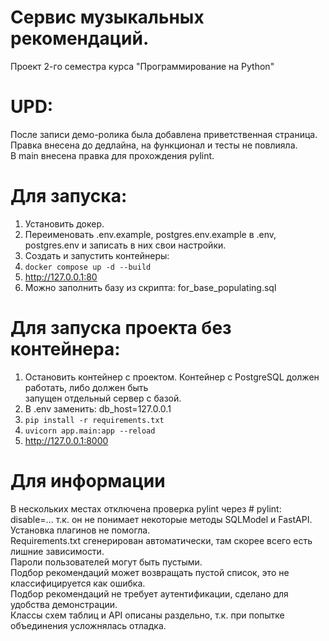 # Сервис музыкальных рекомендаций.

Проект 2-го семестра курса "Программирование на Python"<br>

# UPD:

После записи демо-ролика была добавлена приветственная страница.<br>
Правка внесена до дедлайна, на функционал и тесты не повлияла.<br>
В main внесена правка для прохождения pylint.

# Для запуска:
1. Установить докер.
2. Переименовать .env.example, postgres.env.example в .env, postgres.env
    и записать в них свои настройки.
3. Создать и запустить контейнеры:
4. `docker compose up -d --build`
5. http://127.0.0.1:80
6. Можно заполнить базу из скрипта: for_base_populating.sql 

# Для запуска проекта без контейнера:
1. Остановить контейнер с проектом. Контейнер с PostgreSQL должен работать, либо должен быть <br> 
запущен отдельный сервер с базой.
2. В .env заменить: db_host=127.0.0.1
3. `pip install -r requirements.txt`
4. `uvicorn app.main:app --reload`
5. http://127.0.0.1:8000

# Для информации
В нескольких местах отключена проверка pylint 
через # pylint: disable=...
т.к. он не понимает некоторые методы SQLModel и FastAPI. Установка плагинов не помогла.<br>
Requirements.txt сгенерирован автоматически, там скорее всего есть лишние зависимости.<br>
Пароли пользователей могут быть пустыми.<br>
Подбор рекомендаций может возвращать пустой список, это не классифицируется как ошибка.<br>
Подбор рекомендаций не требует аутентификации, сделано для удобства демонстрации.<br>
Классы схем таблиц и API описаны раздельно, т.к. при попытке объединения усложнялась отладка. 